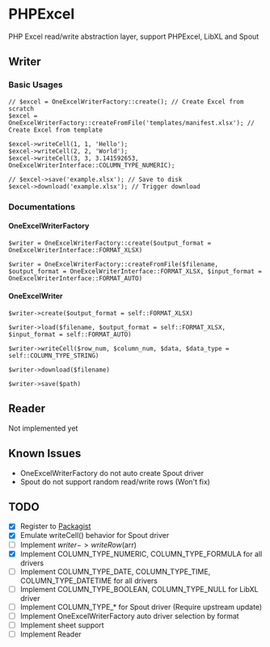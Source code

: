 # PHPExcel
PHP Excel read/write abstraction layer, support PHPExcel, LibXL and Spout

## Writer

### Basic Usages

```
// $excel = OneExcelWriterFactory::create(); // Create Excel from scratch
$excel = OneExcelWriterFactory::createFromFile('templates/manifest.xlsx'); // Create Excel from template

$excel->writeCell(1, 1, 'Hello');
$excel->writeCell(2, 2, 'World');
$excel->writeCell(3, 3, 3.141592653, OneExcelWriterInterface::COLUMN_TYPE_NUMERIC);

// $excel->save('example.xlsx'); // Save to disk
$excel->download('example.xlsx'); // Trigger download
```

### Documentations

#### OneExcelWriterFactory

```$writer = OneExcelWriterFactory::create($output_format = OneExcelWriterInterface::FORMAT_XLSX)```

```$writer = OneExcelWriterFactory::createFromFile($filename, $output_format = OneExcelWriterInterface::FORMAT_XLSX, $input_format = OneExcelWriterInterface::FORMAT_AUTO)```

#### OneExcelWriter

```$writer->create($output_format = self::FORMAT_XLSX)```

```$writer->load($filename, $output_format = self::FORMAT_XLSX, $input_format = self::FORMAT_AUTO)```

```$writer->writeCell($row_num, $column_num, $data, $data_type = self::COLUMN_TYPE_STRING)```

```$writer->download($filename)```

```$writer->save($path)```


## Reader

Not implemented yet

## Known Issues

- OneExcelWriterFactory do not auto create Spout driver
- Spout do not support random read/write rows (Won't fix)

## TODO

- [x] Register to [Packagist](https://packagist.org/packages/imtigger/oneexcel)
- [x] Emulate writeCell() behavior for Spout driver
- [ ] Implement $writer->writeRow($arr)
- [x] Implement COLUMN_TYPE_NUMERIC, COLUMN_TYPE_FORMULA for all drivers
- [ ] Implement COLUMN_TYPE_DATE, COLUMN_TYPE_TIME, COLUMN_TYPE_DATETIME for all drivers
- [ ] Implement COLUMN_TYPE_BOOLEAN, COLUMN_TYPE_NULL for LibXL driver
- [ ] Implement COLUMN_TYPE_* for Spout driver (Require upstream update)
- [ ] Implement OneExcelWriterFactory auto driver selection by format
- [ ] Implement sheet support
- [ ] Implement Reader
